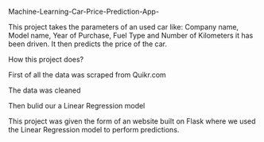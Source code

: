  Machine-Learning-Car-Price-Prediction-App-
 
 This project takes the parameters of an used car like: Company name, Model name, Year of Purchase, Fuel Type and Number of Kilometers
 it has been driven. It then predicts the price of the car.



How this project does?

First of all the data was scraped from Quikr.com

The data was cleaned 

Then bulid our a Linear Regression model

This project was given the form of an website built on Flask where we used the Linear Regression model to perform predictions.

